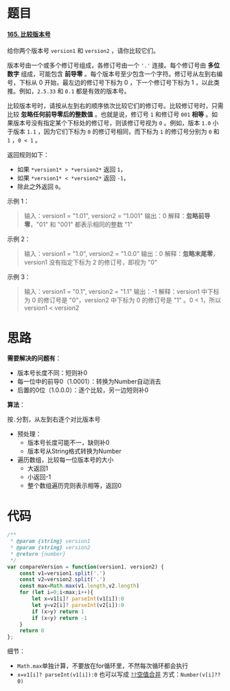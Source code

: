 # 题目

#### [165. 比较版本号](https://leetcode-cn.com/problems/compare-version-numbers/)

给你两个版本号 `version1` 和 `version2` ，请你比较它们。

版本号由一个或多个修订号组成，各修订号由一个 `'.'` 连接。每个修订号由 **多位数字** 组成，可能包含 **前导零** 。每个版本号至少包含一个字符。修订号从左到右编号，下标从 0 开始，最左边的修订号下标为 0 ，下一个修订号下标为 1 ，以此类推。例如，`2.5.33` 和 `0.1` 都是有效的版本号。

比较版本号时，请按从左到右的顺序依次比较它们的修订号。比较修订号时，只需比较 **忽略任何前导零后的整数值** 。也就是说，修订号 `1` 和修订号 `001` **相等** 。如果版本号没有指定某个下标处的修订号，则该修订号视为 `0` 。例如，版本 `1.0` 小于版本 `1.1` ，因为它们下标为 `0` 的修订号相同，而下标为 `1` 的修订号分别为 `0` 和 `1` ，`0 < 1` 。

返回规则如下：

- 如果 `*version1* > *version2*` 返回 `1`，
- 如果 `*version1* < *version2*` 返回 `-1`，
- 除此之外返回 `0`。

示例 1：

> 输入：version1 = "1.01", version2 = "1.001"
> 输出：0
> 解释：**忽略前导零**，"01" 和 "001" 都表示相同的整数 "1"

示例 2：

> 输入：version1 = "1.0", version2 = "1.0.0"
> 输出：0
> 解释：**忽略末尾零**，version1 没有指定下标为 2 的修订号，即视为 "0"

示例 3：

> 输入：version1 = "0.1", version2 = "1.1"
> 输出：-1
> 解释：version1 中下标为 0 的修订号是 "0"，version2 中下标为 0 的修订号是 "1" 。0 < 1，所以 version1 < version2

# 思路

**需要解决的问题有**：

- 版本号长度不同：短则补0
- 每一位中的前导0（1.0001）：转换为Number自动消去
- 后置的0位（1.0.0.0）：逐个比较，另一边短则补0

**算法**：

按`.`分割，从左到右逐个对比版本号

- 预处理：
  - 版本号长度可能不一，缺则补0
  - 版本号从String格式转换为Number
- 遍历数组，比较每一位版本号的大小
  - 大返回1
  - 小返回-1
  - 整个数组遍历完则表示相等，返回0

# 代码

``` js
/**
 * @param {string} version1
 * @param {string} version2
 * @return {number}
 */
var compareVersion = function(version1, version2) {
    const v1=version1.split('.')
    const v2=version2.split('.')
    const max=Math.max(v1.length,v2.length)
    for (let i=0;i<max;i++){
        let x=v1[i]? parseInt(v1[i]):0
        let y=v2[i]? parseInt(v2[i]):0
        if (x>y) return 1
        if (x<y) return -1
    }
    return 0
};
```

细节：

- `Math.max`单独计算，不要放在for循环里，不然每次循环都会执行
- `x=v1[i]? parseInt(v1[i]):0` 也可以写成 [`??`空值合并](https://developer.mozilla.org/zh-CN/docs/Web/JavaScript/Reference/Operators/Nullish_coalescing_operator) 方式：`Number(v[i]??0)`